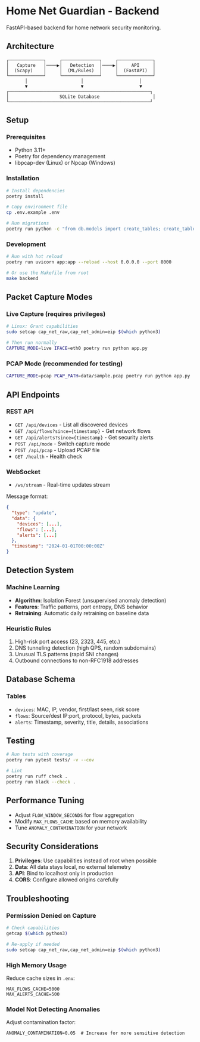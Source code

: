 # Home Net Guardian - Backend

FastAPI-based backend for home network security monitoring.

## Architecture

```
┌─────────────┐     ┌──────────────┐     ┌─────────────┐
│   Capture   │────▶│   Detection  │────▶│     API     │
│  (Scapy)    │     │  (ML/Rules)  │     │  (FastAPI)  │
└─────────────┘     └──────────────┘     └─────────────┘
       │                    │                     │
       ▼                    ▼                     ▼
┌─────────────────────────────────────────────────────┐
│                   SQLite Database                    │
└─────────────────────────────────────────────────────┘
```

## Setup

### Prerequisites

- Python 3.11+
- Poetry for dependency management
- libpcap-dev (Linux) or Npcap (Windows)

### Installation

```bash
# Install dependencies
poetry install

# Copy environment file
cp .env.example .env

# Run migrations
poetry run python -c "from db.models import create_tables; create_tables()"
```

### Development

```bash
# Run with hot reload
poetry run uvicorn app:app --reload --host 0.0.0.0 --port 8000

# Or use the Makefile from root
make backend
```

## Packet Capture Modes

### Live Capture (requires privileges)

```bash
# Linux: Grant capabilities
sudo setcap cap_net_raw,cap_net_admin=eip $(which python3)

# Then run normally
CAPTURE_MODE=live IFACE=eth0 poetry run python app.py
```

### PCAP Mode (recommended for testing)

```bash
CAPTURE_MODE=pcap PCAP_PATH=data/sample.pcap poetry run python app.py
```

## API Endpoints

### REST API

- `GET /api/devices` - List all discovered devices
- `GET /api/flows?since={timestamp}` - Get network flows
- `GET /api/alerts?since={timestamp}` - Get security alerts
- `POST /api/mode` - Switch capture mode
- `POST /api/pcap` - Upload PCAP file
- `GET /health` - Health check

### WebSocket

- `/ws/stream` - Real-time updates stream

Message format:
```json
{
  "type": "update",
  "data": {
    "devices": [...],
    "flows": [...],
    "alerts": [...]
  },
  "timestamp": "2024-01-01T00:00:00Z"
}
```

## Detection System

### Machine Learning

- **Algorithm**: Isolation Forest (unsupervised anomaly detection)
- **Features**: Traffic patterns, port entropy, DNS behavior
- **Retraining**: Automatic daily retraining on baseline data

### Heuristic Rules

1. High-risk port access (23, 2323, 445, etc.)
2. DNS tunneling detection (high QPS, random subdomains)
3. Unusual TLS patterns (rapid SNI changes)
4. Outbound connections to non-RFC1918 addresses

## Database Schema

### Tables

- `devices`: MAC, IP, vendor, first/last seen, risk score
- `flows`: Source/dest IP:port, protocol, bytes, packets
- `alerts`: Timestamp, severity, title, details, associations

## Testing

```bash
# Run tests with coverage
poetry run pytest tests/ -v --cov

# Lint
poetry run ruff check .
poetry run black --check .
```

## Performance Tuning

- Adjust `FLOW_WINDOW_SECONDS` for flow aggregation
- Modify `MAX_FLOWS_CACHE` based on memory availability
- Tune `ANOMALY_CONTAMINATION` for your network

## Security Considerations

1. **Privileges**: Use capabilities instead of root when possible
2. **Data**: All data stays local, no external telemetry
3. **API**: Bind to localhost only in production
4. **CORS**: Configure allowed origins carefully

## Troubleshooting

### Permission Denied on Capture

```bash
# Check capabilities
getcap $(which python3)

# Re-apply if needed
sudo setcap cap_net_raw,cap_net_admin=eip $(which python3)
```

### High Memory Usage

Reduce cache sizes in `.env`:
```
MAX_FLOWS_CACHE=5000
MAX_ALERTS_CACHE=500
```

### Model Not Detecting Anomalies

Adjust contamination factor:
```
ANOMALY_CONTAMINATION=0.05  # Increase for more sensitive detection
```
